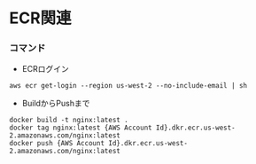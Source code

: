 # ECR関連
### コマンド
* ECRログイン
```$xslt
aws ecr get-login --region us-west-2 --no-include-email | sh
```
* BuildからPushまで
```$xslt
docker build -t nginx:latest .
docker tag nginx:latest {AWS Account Id}.dkr.ecr.us-west-2.amazonaws.com/nginx:latest
docker push {AWS Account Id}.dkr.ecr.us-west-2.amazonaws.com/nginx:latest
```